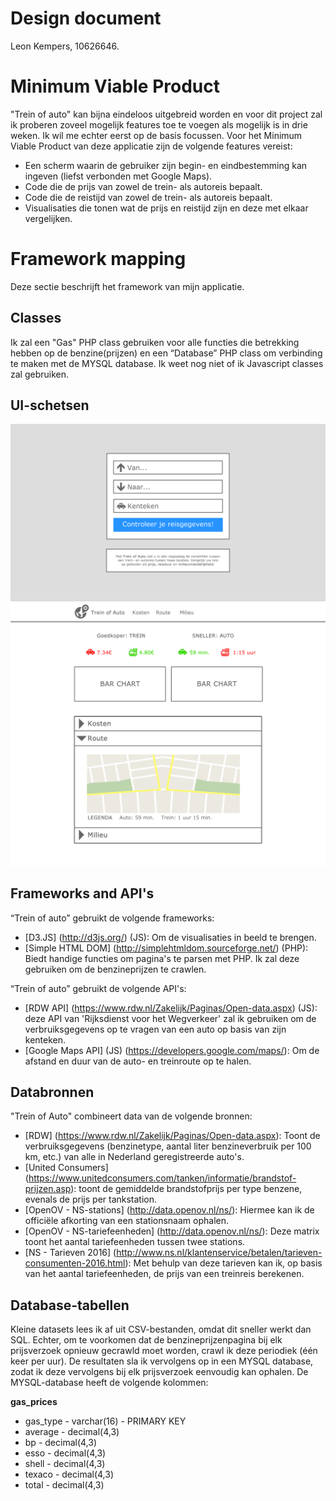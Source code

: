 # Design document
Leon Kempers, 10626646.

# Minimum Viable Product
"Trein of auto" kan bijna eindeloos uitgebreid worden en voor dit project zal ik proberen zoveel mogelijk features toe te voegen als mogelijk is in drie weken. Ik wil me echter eerst op de basis focussen. Voor het Minimum Viable Product van deze applicatie zijn de volgende features vereist:
* Een scherm waarin de gebruiker zijn begin- en eindbestemming kan ingeven (liefst verbonden met Google Maps).
* Code die de prijs van zowel de trein- als autoreis bepaalt.
* Code die de reistijd van zowel de trein- als autoreis bepaalt.
* Visualisaties die tonen wat de prijs en reistijd zijn en deze met elkaar vergelijken.


# Framework mapping
Deze sectie beschrijft het framework van mijn applicatie.

## Classes
Ik zal een "Gas" PHP class gebruiken voor alle functies die betrekking hebben op de benzine(prijzen) en een “Database” PHP class om verbinding te maken met de MYSQL database. Ik weet nog niet of ik Javascript classes zal gebruiken.

## UI-schetsen
<img src="doc/sketches/start.jpg" />

<img src="doc/sketches/result.jpg" />

## Frameworks and API's
“Trein of auto” gebruikt de volgende frameworks:
* [D3.JS] (http://d3js.org/) (JS): Om de visualisaties in beeld te brengen.
* [Simple HTML DOM] (http://simplehtmldom.sourceforge.net/) (PHP): Biedt handige functies om pagina's te parsen met PHP. Ik zal deze gebruiken om de benzineprijzen te crawlen.

“Trein of auto” gebruikt de volgende API's:
* [RDW API] (https://www.rdw.nl/Zakelijk/Paginas/Open-data.aspx) (JS): deze API van 'Rijksdienst voor het Wegverkeer' zal ik gebruiken om de verbruiksgegevens op te vragen van een auto op basis van zijn kenteken.
* [Google Maps API] (JS) (https://developers.google.com/maps/): Om de afstand en duur van de auto- en treinroute op te halen.

## Databronnen
"Trein of Auto" combineert data van de volgende bronnen:
* [RDW] (https://www.rdw.nl/Zakelijk/Paginas/Open-data.aspx): Toont de verbruiksgegevens (benzinetype, aantal liter benzineverbruik per 100 km, etc.) van alle in Nederland geregistreerde auto's.
* [United Consumers] (https://www.unitedconsumers.com/tanken/informatie/brandstof-prijzen.asp): toont de gemiddelde brandstofprijs per type benzene, evenals de prijs per tankstation.
* [OpenOV - NS-stations] (http://data.openov.nl/ns/): Hiermee kan ik de officiële afkorting van een stationsnaam ophalen.
* [OpenOV - NS-tariefeenheden] (http://data.openov.nl/ns/): Deze matrix toont het aantal tariefeenheden tussen twee stations.
* [NS - Tarieven 2016] (http://www.ns.nl/klantenservice/betalen/tarieven-consumenten-2016.html): Met behulp van deze tarieven kan ik, op basis van het aantal tariefeenheden, de prijs van een treinreis berekenen.

## Database-tabellen
Kleine datasets lees ik af uit CSV-bestanden, omdat dit sneller werkt dan SQL. Echter, om te voorkomen dat de benzineprijzenpagina bij elk prijsverzoek opnieuw gecrawld moet worden, crawl ik deze periodiek (één keer per uur). De resultaten sla ik vervolgens op in een MYSQL database, zodat ik deze vervolgens bij elk prijsverzoek eenvoudig kan ophalen. De MYSQL-database heeft de volgende kolommen:

**gas_prices**
* gas_type - varchar(16) - PRIMARY KEY
* average - decimal(4,3)
* bp - decimal(4,3)
* esso - decimal(4,3)
* shell - decimal(4,3)
* texaco - decimal(4,3)
* total - decimal(4,3)
